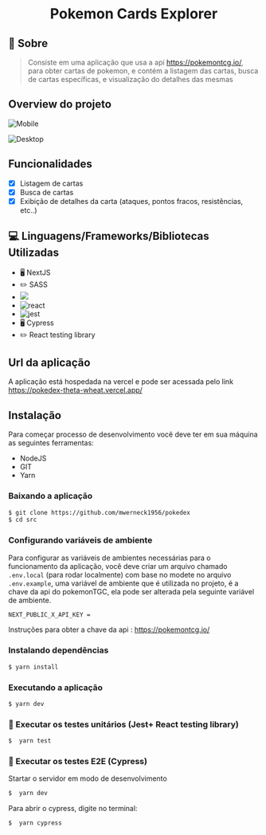 <h1 align ='center' > Pokemon Cards Explorer </h1>

## 🔖 Sobre

> Consiste em uma aplicação que usa a api https://pokemontcg.io/, para obter cartas de pokemon, e contém a listagem das cartas, busca de cartas específicas, e visualização do detalhes das mesmas

## Overview do projeto

![Mobile](https://github.com/mwerneck1956/pokedex/blob/master/OverviewPokemonCardsMobile.gif)

![Desktop](https://github.com/mwerneck1956/pokedex/blob/master/OverviewPokemonCardsDesktop.gif)

## Funcionalidades

- [x] Listagem de cartas
- [x] Busca de cartas
- [x] Exibição de detalhes da carta (ataques, pontos fracos, resistências, etc..)

## 💻 Linguagens/Frameworks/Bibliotecas Utilizadas

- 🖥️ NextJS
- ✏️ SASS
- <img src = 'https://badges.aleen42.com/src/javascript.svg'>
- <img alt = 'react' src = "https://badges.aleen42.com/src/react.svg">
- <img alt ='jest' src = 'https://badges.aleen42.com/src/jest_1.svg'>
- 🖥️ Cypress
- ✏️ React testing library

## Url da aplicação

A aplicação está hospedada na vercel e pode ser acessada pelo link https://pokedex-theta-wheat.vercel.app/

## Instalação

Para começar processo de desenvolvimento você deve ter em sua máquina as seguintes ferramentas:

- NodeJS
- GIT
- Yarn

### Baixando a aplicação

```bash
$ git clone https://github.com/mwerneck1956/pokedex
$ cd src
```

### Configurando variáveis de ambiente

Para configurar as variáveis de ambientes necessárias para o funcionamento da aplicação, você deve criar um arquivo chamado `.env.local` (para rodar localmente) com base no modete no arquivo `.env.example`, uma variável de ambiente que é utilizada no projeto, é a chave da api do pokemonTGC, ela pode ser alterada pela seguinte variável de ambiente.

```bash
NEXT_PUBLIC_X_API_KEY =
```

Instruções para obter a chave da api : https://pokemontcg.io/

### Instalando dependências

```bash
$ yarn install
```

### Executando a aplicação

```bash
$ yarn dev
```

### 🧪 Executar os testes unitários (Jest+ React testing library)

```bash
$  yarn test
```

### 🧪 Executar os testes E2E (Cypress)

Startar o servidor em modo de desenvolvimento

```bash
$  yarn dev
```

Para abrir o cypress, digite no terminal:

```bash
$  yarn cypress
```
